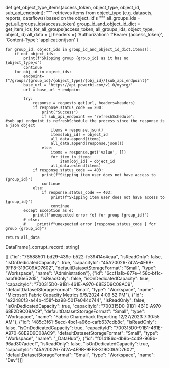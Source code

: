 def get_object_type_items(access_token, object_type, object_id, sub_api_endpoint):
    """
    retrieves items from object_type (e.g. datasets, reports, dataflows) based on the
    object_id's
    """
    all_groups_ids = get_all_groups_ids(access_token)
    group_id_and_object_id_dict = get_item_ids_for_all_groups(access_token, all_groups_ids, object_type, object_id)
    all_data = []
    headers ={ 'Authorization': f'Bearer {access_token}',
                'Content-Type': 'application/json'
        }

    for group_id, object_ids in group_id_and_object_id_dict.items():
        if not object_ids:
            print(f"Skipping group {group_id} as it has no {object_type}s")
            continue
        for obj_id in object_ids:
            endpoint= f"/groups/{group_id}/{object_type}/{obj_id}/{sub_api_endpoint}"
            base_url = 'https://api.powerbi.com/v1.0/myorg/'
            url = base_url + endpoint
    
            try:
                response = requests.get(url, headers=headers)
                if response.status_code == 200:
                    print("Success")
                    if sub_api_endpoint == "refreshSchedule": #sub_api_endpoint is refreshSchedule the process since the response is a json object
                        items = response.json()
                        items[obj_id] = object_id
                        all_data.append(items)
                        all_data.append(response.json())
                    else:
                        items = response.get('value', [])
                        for item in items:
                            item[obj_id] = object_id
                        all_data.extend(items)
                if response.status_code == 403:
                    print(f"Skipping item user does not have access to {group_id}")
                    continue
                else:
                    if response.status_code == 403:
                        print(f"Skipping item user does not have access to {group_id}")
                        continue
            except Exception as e:
                print(f"unexpected error {e} for group {group_id}")
            # else:
            #     print(f"unexpected error {response.status_code } for group {group_id}")
                
    return all_data



DataFrame[_corrupt_record: string]


[[ {"id": "76588501-bd29-439c-b522-fc39414c4eaa", "isReadOnly": false, "isOnDedicatedCapacity": true, "capacityId": "45A20026-742A-4E9B-9FF8-319C09AD7602", "defaultDatasetStorageFormat": "Small", "type": "Workspace", "name": "Administration"}, {"id": "6ccf1a1b-877e-458c-bf1c-aabf906e52d5", "isReadOnly": false, "isOnDedicatedCapacity": true, "capacityId": "700315D0-91B1-461E-A970-68E2D9C08AC9", "defaultDatasetStorageFormat": "Small", "type": "Workspace", "name": "Microsoft Fabric Capacity Metrics 9/5/2024 4:09:52 PM"}, {"id": "e22480f3-a44b-458f-ba98-5017e044d744", "isReadOnly": false, "isOnDedicatedCapacity": true, "capacityId": "700315D0-91B1-461E-A970-68E2D9C08AC9", "defaultDatasetStorageFormat": "Small", "type": "Workspace", "name": "Fabric Chargeback Reporting 12/27/2023 7:30:55 AM"}, {"id": "485c3f61-5ecd-4bc1-a96c-cafb637cdb8c", "isReadOnly": false, "isOnDedicatedCapacity": true, "capacityId": "700315D0-91B1-461E-A970-68E2D9C08AC9", "defaultDatasetStorageFormat": "Small", "type": "Workspace", "name": "_DataHub"}, {"id": "f014186c-db9b-4c49-969b-96ad307adecf", "isReadOnly": false, "isOnDedicatedCapacity": true, "capacityId": "45A20026-742A-4E9B-9FF8-319C09AD7602", "defaultDatasetStorageFormat": "Small", "type": "Workspace", "name": "Dev"}]]
    
